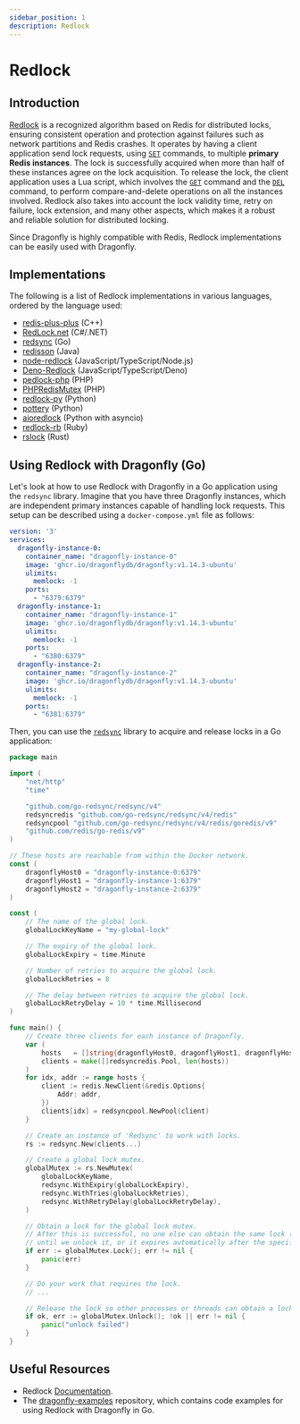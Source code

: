 ```yaml
---
sidebar_position: 1
description: Redlock
---
```


# Redlock

## Introduction

[Redlock](https://redis.io/docs/manual/patterns/distributed-locks/) is a recognized algorithm based on Redis for
distributed locks, ensuring consistent operation and protection against failures such as network partitions and Redis crashes.
It operates by having a client application send lock requests, using [`SET`](../command-reference/strings/set.md) commands, to multiple **primary Redis instances**.
The lock is successfully acquired when more than half of these instances agree on the lock acquisition.
To release the lock, the client application uses a Lua script, which involves the [`GET`](../command-reference/strings/get.md) command
and the [`DEL`](../command-reference/generic/del.md) command, to perform compare-and-delete operations on all the instances involved.
Redlock also takes into account the lock validity time, retry on failure, lock extension, and many other aspects, which makes it a robust and reliable solution for distributed locking.

Since Dragonfly is highly compatible with Redis, Redlock implementations can be easily used with Dragonfly.

## Implementations

The following is a list of Redlock implementations in various languages, ordered by the language used:

- [redis-plus-plus](https://github.com/sewenew/redis-plus-plus/?tab=readme-ov-file#redlock) (C++)
- [RedLock.net](https://github.com/samcook/RedLock.net) (C#/.NET)
- [redsync](https://github.com/go-redsync/redsync) (Go)
- [redisson](https://github.com/redisson/redisson) (Java)
- [node-redlock](https://github.com/mike-marcacci/node-redlock) (JavaScript/TypeScript/Node.js)
- [Deno-Redlock](https://github.com/oslabs-beta/Deno-Redlock) (JavaScript/TypeScript/Deno)
- [pedlock-php](https://github.com/ronnylt/redlock-php) (PHP)
- [PHPRedisMutex](https://github.com/php-lock/lock?tab=readme-ov-file#phpredismutex) (PHP)
- [redlock-py](https://github.com/SPSCommerce/redlock-py) (Python)
- [pottery](https://github.com/brainix/pottery?tab=readme-ov-file#redlock) (Python)
- [aioredlock](https://github.com/joanvila/aioredlock) (Python with asyncio)
- [redlock-rb](https://github.com/antirez/redlock-rb) (Ruby)
- [rslock](https://github.com/hexcowboy/rslock) (Rust)

## Using Redlock with Dragonfly (Go)

Let's look at how to use Redlock with Dragonfly in a Go application using the `redsync` library.
Imagine that you have three Dragonfly instances, which are independent primary instances capable of handling lock requests.
This setup can be described using a `docker-compose.yml` file as follows:

```yaml
version: '3'
services:
  dragonfly-instance-0:
    container_name: "dragonfly-instance-0"
    image: 'ghcr.io/dragonflydb/dragonfly:v1.14.3-ubuntu'
    ulimits:
      memlock: -1
    ports:
      - "6379:6379"
  dragonfly-instance-1:
    container_name: "dragonfly-instance-1"
    image: 'ghcr.io/dragonflydb/dragonfly:v1.14.3-ubuntu'
    ulimits:
      memlock: -1
    ports:
      - "6380:6379"
  dragonfly-instance-2:
    container_name: "dragonfly-instance-2"
    image: 'ghcr.io/dragonflydb/dragonfly:v1.14.3-ubuntu'
    ulimits:
      memlock: -1
    ports:
      - "6381:6379"
```

Then, you can use the [`redsync`](https://github.com/go-redsync/redsync) library to acquire and release locks in a Go application:

```go
package main

import (
	"net/http"
	"time"

	"github.com/go-redsync/redsync/v4"
	redsyncredis "github.com/go-redsync/redsync/v4/redis"
	redsyncpool "github.com/go-redsync/redsync/v4/redis/goredis/v9"
	"github.com/redis/go-redis/v9"
)

// These hosts are reachable from within the Docker network.
const (
	dragonflyHost0 = "dragonfly-instance-0:6379"
	dragonflyHost1 = "dragonfly-instance-1:6379"
	dragonflyHost2 = "dragonfly-instance-2:6379"
)

const (
	// The name of the global lock.
	globalLockKeyName = "my-global-lock"

	// The expiry of the global lock.
	globalLockExpiry = time.Minute

	// Number of retries to acquire the global lock.
	globalLockRetries = 8

	// The delay between retries to acquire the global lock.
	globalLockRetryDelay = 10 * time.Millisecond
)

func main() {
	// Create three clients for each instance of Dragonfly.
	var (
		hosts   = []string{dragonflyHost0, dragonflyHost1, dragonflyHost2}
		clients = make([]redsyncredis.Pool, len(hosts))
	)
	for idx, addr := range hosts {
		client := redis.NewClient(&redis.Options{
			Addr: addr,
		})
		clients[idx] = redsyncpool.NewPool(client)
	}

	// Create an instance of 'Redsync' to work with locks.
	rs := redsync.New(clients...)

	// Create a global lock mutex.
	globalMutex := rs.NewMutex(
		globalLockKeyName,
		redsync.WithExpiry(globalLockExpiry),
		redsync.WithTries(globalLockRetries),
		redsync.WithRetryDelay(globalLockRetryDelay),
	)

	// Obtain a lock for the global lock mutex.
	// After this is successful, no one else can obtain the same lock (with the same mutex name),
	// until we unlock it, or it expires automatically after the specified expiry time.
	if err := globalMutex.Lock(); err != nil {
		panic(err)
	}

	// Do your work that requires the lock.
	// ...

	// Release the lock so other processes or threads can obtain a lock.
	if ok, err := globalMutex.Unlock(); !ok || err != nil {
		panic("unlock failed")
	}
}
```

## Useful Resources

- Redlock [Documentation](https://redis.io/docs/manual/patterns/distributed-locks/).
- The [dragonfly-examples](https://github.com/dragonflydb/dragonfly-examples) repository, which contains code examples for using Redlock with Dragonfly in Go.
